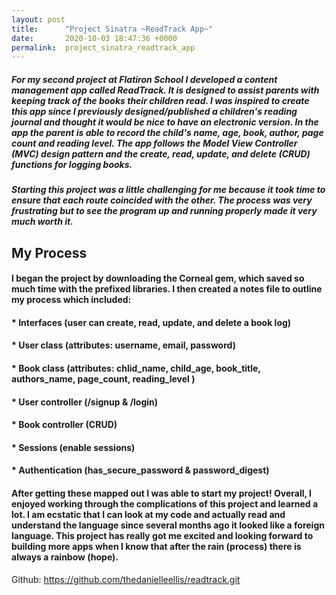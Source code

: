 ```yaml
---
layout: post
title:      "Project Sinatra ~ReadTrack App~"
date:       2020-10-03 18:47:36 +0000
permalink:  project_sinatra_readtrack_app
---
```



##### For my second project at Flatiron School I developed a content management app called ReadTrack. It is designed to assist parents with keeping track of the books their children read. I was inspired to create this app since I previously designed/published a children's reading journal and thought it would be nice to have an electronic version. In the app the parent is able to record the child's name, age, book, author, page count and reading level. The app follows  the Model View Controller (MVC) design pattern and the create, read, update, and delete (CRUD) functions for logging books.  

##### Starting this project was a little challenging for me because it took time to ensure that each route coincided with the other. The process was very frustrating but to see the program up and running properly made it very much worth it. 

## My Process 
#### I began the project by downloading the Corneal gem, which saved so much time with the prefixed libraries. I then created a notes file to outline my process which included:

#### * Interfaces (user can create, read, update, and delete a book log) 

#### * User class (attributes: username, email, password) 

#### * Book class (attributes: chlid_name, child_age, book_title, authors_name, page_count, reading_level )

#### * User controller (/signup & /login) 

#### * Book controller (CRUD) 

#### * Sessions (enable sessions)

#### * Authentication (has_secure_password & password_digest) 

#### After getting these mapped out I was able to start my project! Overall, I enjoyed working through the complications of this project and learned a lot. I am ecstatic that I can  look at my code and actually read and understand the language since several months ago it looked like a foreign language. This project has really got me excited and looking forward to building more apps when I know that after the rain (process) there is always a rainbow (hope).  

Github: https://github.com/thedanielleellis/readtrack.git






